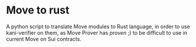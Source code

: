 # Move to rust

A python script to translate Move modules to Rust language, in order to use kani-verifier on them, as Move Prover has *proven* ;) to be difficult to use in current Move on Sui contracts.